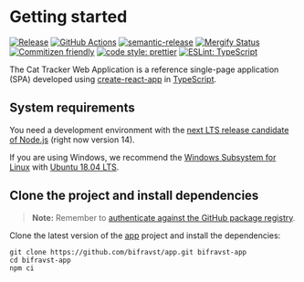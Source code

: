 # Getting started

[![Release](https://img.shields.io/github/v/release/bifravst/app.svg)](https://github.com/bifravst/app/releases)
[![GitHub Actions](https://github.com/bifravst/app/workflows/Test%20and%20Release/badge.svg)](https://github.com/bifravst/app/actions)
[![semantic-release](https://img.shields.io/badge/%20%20%F0%9F%93%A6%F0%9F%9A%80-semantic--release-e10079.svg)](https://github.com/semantic-release/semantic-release)
[![Mergify Status](https://img.shields.io/endpoint.svg?url=https://dashboard.mergify.io/badges/bifravst/athena-helpers&style=flat)](https://mergify.io)
[![Commitizen friendly](https://img.shields.io/badge/commitizen-friendly-brightgreen.svg)](http://commitizen.github.io/cz-cli/)
[![code style: prettier](https://img.shields.io/badge/code_style-prettier-ff69b4.svg)](https://github.com/prettier/prettier/)
[![ESLint: TypeScript](https://img.shields.io/badge/ESLint-TypeScript-blue.svg)](https://github.com/typescript-eslint/typescript-eslint)

The Cat Tracker Web Application is a reference single-page application (SPA)
developed using [create-react-app](https://github.com/facebook/create-react-app)
in [TypeScript](https://www.typescriptlang.org/).

## System requirements

You need a development environment with the
[next LTS release candidate of Node.js](https://nodejs.org/en/about/releases/)
(right now version 14).

If you are using Windows, we recommend the
[Windows Subsystem for Linux](https://docs.microsoft.com/en-us/windows/wsl/install-win10)
with
[Ubuntu 18.04 LTS](https://www.microsoft.com/nb-no/p/ubuntu-1804-lts/9n9tngvndl3q?rtc=1).

## Clone the project and install dependencies

> **Note:** Remember to
> [authenticate against the GitHub package registry](../guides/GitHubRegistry.md).

Clone the latest version of the [app](https://github.com/bifravst/app) project
and install the dependencies:

    git clone https://github.com/bifravst/app.git bifravst-app
    cd bifravst-app
    npm ci
